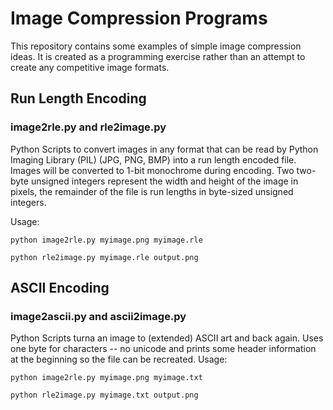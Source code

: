 Image Compression Programs
============

This repository contains some examples of simple image compression ideas.  It is created as a programming exercise rather than an attempt to create any competitive image formats.

## Run Length Encoding
### image2rle.py and rle2image.py
Python Scripts to convert images in any format that can be read by Python Imaging Library (PIL) (JPG, PNG, BMP) into a run length encoded file.  Images will be converted to 1-bit monochrome during encoding.  Two two-byte unsigned integers represent the width and height of the image in pixels, the remainder of the file is run lengths in byte-sized unsigned integers.

Usage: 

`python image2rle.py myimage.png myimage.rle`

`python rle2image.py myimage.rle output.png`

## ASCII Encoding
### image2ascii.py and ascii2image.py
Python Scripts turna an image to (extended) ASCII art and back again.  Uses one byte for characters -- no unicode and prints some header information at the beginning so the file can be recreated. 
Usage: 

`python image2rle.py myimage.png myimage.txt`

`python rle2image.py myimage.txt output.png`
